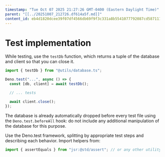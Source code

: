 ```yaml
---
timestamp: "Tue Oct 07 2025 21:27:26 GMT-0400 (Eastern Daylight Time)"
parent: "[[../20251007_212726.df614a5f.md]]"
content_id: eb4d1820dcee39f07df4566db69f9f3c331a8b5541077792087cd587111b5878
---
```


# Test implementation

While testing, use the `testDb` function, which returns a tuple of the database
and client so that you can close it.

```typescript
import { testDb } from "@utils/database.ts";

Deno.test("...", async () => {
  const [db, client] = await testDb();

  // ... tests

  await client.close();
});
```

The database is already automatically dropped before every test file using the
`Deno.test.beforeAll` hook: do not include any additional manipulation of the
database for this purpose.

Use the Deno.test framework, splitting by appropriate test steps and describing
each behavior. Import helpers from:

```typescript
import { assertEquals } from "jsr:@std/assert"; // or any other utility from the library
```
